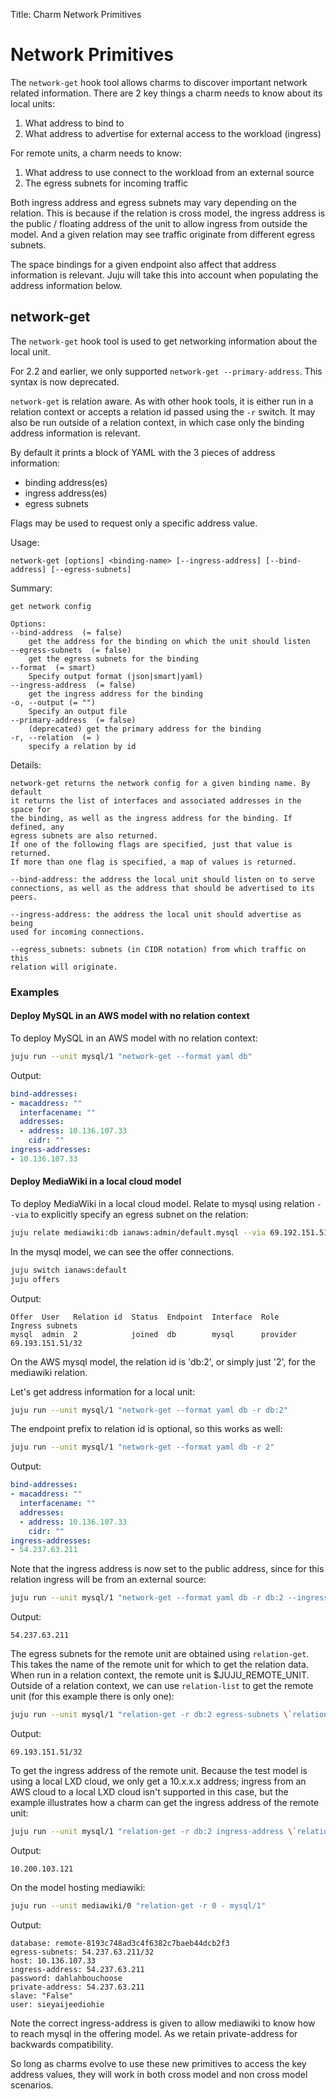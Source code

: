 Title: Charm Network Primitives

# Network Primitives

The `network-get` hook tool allows charms to discover important network related
information. There are 2 key things a charm needs to know about its local
units:

1. What address to bind to
1. What address to advertise for external access to the workload (ingress)

For remote units, a charm needs to know:

1. What address to use connect to the workload from an external source
1. The egress subnets for incoming traffic 

Both ingress address and egress subnets may vary depending on the relation.
This is because if the relation is cross model, the ingress address is the
public / floating address of the unit to allow ingress from outside the model.
And a given relation may see traffic originate from different egress subnets.

The space bindings for a given endpoint also affect that address information is
relevant. Juju will take this into account when populating the address
information below.

## network-get

The `network-get` hook tool is used to get networking information about the
local unit.

For 2.2 and earlier, we only supported `network-get --primary-address`. This
syntax is now deprecated.

`network-get` is relation aware. As with other hook tools, it is either run in
a relation context or accepts a relation id passed using the `-r` switch. It
may also be run outside of a relation context, in which case only the binding
address information is relevant.

By default it prints a block of YAML with the 3 pieces of address information:

- binding address(es)
- ingress address(es)
- egress subnets

Flags may be used to request only a specific address value.

Usage:

`network-get [options] <binding-name> [--ingress-address] [--bind-address] [--egress-subnets]`

Summary:

```no-highlight
get network config

Options:
--bind-address  (= false)
    get the address for the binding on which the unit should listen
--egress-subnets  (= false)
    get the egress subnets for the binding
--format  (= smart)
    Specify output format (json|smart|yaml)
--ingress-address  (= false)
    get the ingress address for the binding
-o, --output (= "")
    Specify an output file
--primary-address  (= false)
    (deprecated) get the primary address for the binding
-r, --relation  (= )
    specify a relation by id
```

Details:

```no-highlight
network-get returns the network config for a given binding name. By default
it returns the list of interfaces and associated addresses in the space for
the binding, as well as the ingress address for the binding. If defined, any
egress subnets are also returned.
If one of the following flags are specified, just that value is returned.
If more than one flag is specified, a map of values is returned.

--bind-address: the address the local unit should listen on to serve
connections, as well as the address that should be advertised to its peers.

--ingress-address: the address the local unit should advertise as being
used for incoming connections.

--egress_subnets: subnets (in CIDR notation) from which traffic on this
relation will originate.
```

### Examples

#### Deploy MySQL in an AWS model with no relation context

To deploy MySQL in an AWS model with no relation context:

```bash
juju run --unit mysql/1 "network-get --format yaml db"
```

Output:

```yaml
bind-addresses:
- macaddress: ""
  interfacename: ""
  addresses:
  - address: 10.136.107.33
    cidr: ""
ingress-addresses:
- 10.136.107.33
```

#### Deploy MediaWiki in a local cloud model 

To deploy MediaWiki in a local cloud model. Relate to mysql using relation
`--via` to explicitly specify an egress subnet on the relation:

```bash
juju relate mediawiki:db ianaws:admin/default.mysql --via 69.192.151.51/32
```

In the mysql model, we can see the offer connections.

```bash
juju switch ianaws:default
juju offers 
```

Output:

```no-highlight
Offer  User   Relation id  Status  Endpoint  Interface  Role      Ingress subnets
mysql  admin  2            joined  db        mysql      provider  69.193.151.51/32
```

On the AWS mysql model, the relation id is 'db:2', or simply just '2', for the mediawiki relation.

Let's get address information for a local unit:

```bash
juju run --unit mysql/1 "network-get --format yaml db -r db:2"
```

The endpoint prefix to relation id is optional, so this works as well:

```bash
juju run --unit mysql/1 "network-get --format yaml db -r 2"
```

Output:

```yaml
bind-addresses:
- macaddress: ""
  interfacename: ""
  addresses:
  - address: 10.136.107.33
    cidr: ""
ingress-addresses:
- 54.237.63.211
```

Note that the ingress address is now set to the public address, since for this
relation ingress will be from an external source:

```bash
juju run --unit mysql/1 "network-get --format yaml db -r db:2 --ingress-address"
```

Output:

```no-highlight
54.237.63.211
```

The egress subnets for the remote unit are obtained using `relation-get`. This
takes the name of the remote unit for which to get the relation data. When run
in a relation context, the remote unit is $JUJU_REMOTE_UNIT. Outside of a
relation context, we can use `relation-list` to get the remote unit (for this
example there is only one):

```bash
juju run --unit mysql/1 "relation-get -r db:2 egress-subnets \`relation-list -r db:2\`"
```

Output:

```no-highlight
69.193.151.51/32
```

To get the ingress address of the remote unit. Because the test model is using
a local LXD cloud, we only get a 10.x.x.x address; ingress from an AWS cloud to
a local LXD cloud isn't supported in this case, but the example illustrates how
a charm can get the ingress address of the remote unit:

```bash
juju run --unit mysql/1 "relation-get -r db:2 ingress-address \`relation-list -r db:2\`"
```

Output:

```no-highlight
10.200.103.121
```

On the model hosting mediawiki:

```bash
juju run --unit mediawiki/0 "relation-get -r 0 - mysql/1"
```

Output:

```no-highlight
database: remote-8193c748ad3c4f6382c7baeb44dcb2f3
egress-subnets: 54.237.63.211/32
host: 10.136.107.33
ingress-address: 54.237.63.211
password: dahlahbouchoose
private-address: 54.237.63.211
slave: "False"
user: sieyaijeediohie
```

Note the correct ingress-address is given to allow mediawiki to know how to
reach mysql in the offering model. As we retain private-address for backwards
compatibility.

So long as charms evolve to use these new primitives to access the key address
values, they will work in both cross model and non cross model scenarios.
